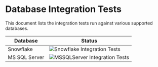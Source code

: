 # Database Integration Tests

This document lists the integration tests run against various supported databases. 

| Database        | Status      |
| -----------     | ----------- |
| Snowflake       | ![Snowflake Integration Tests](https://github.com/finos/legend-engine/workflows/Database%20Snowflake%20Integration%20Tests/badge.svg)       |
| MS SQL Server   | ![MSSQLServer Integration Tests](https://github.com/finos/legend-engine/workflows/Database%20MSSQLServer%20Integration%20Tests/badge.svg)       |

